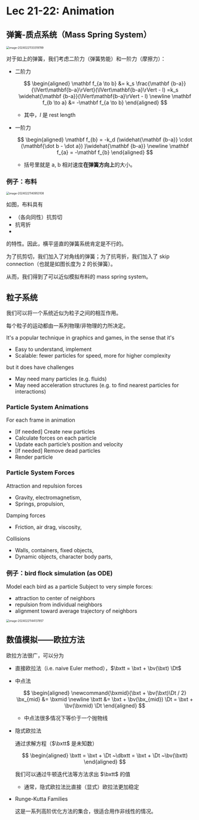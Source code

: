<!-- Macros Begin -->
$$
\newcommand{\bx}{\mathbf{x}}
\newcommand{\by}{\mathbf{y}}
\newcommand{\bz}{\mathbf{z}}
\newcommand{\bv}{\mathbf{v}}
\newcommand{\dt}{\mathrm dt}
\newcommand{\Dt}{\Delta t}
\newcommand{\bxt}{\bx^t}
\newcommand{\bxtt}{\bx^{t + \Dt}}
\newcommand{\dbxtt}{\dot \bx^{t + \Dt}}
$$
<!-- Macros End -->

# Lec 21-22: Animation

## 弹簧-质点系统（Mass Spring System）

<img src="https://cdn.jsdelivr.net/gh/mtdickens/mtd-images/img/202402211333231.png" alt="image-20240221133319789" style="zoom: 50%;" />

对于如上的弹簧，我们考虑二阶力（弹簧势能）和一阶力（摩擦力）：

- 二阶力

    $$
    \begin{aligned}
    \mathbf f_{a \to b} &= k_s \frac{\mathbf {b-a}}{\lVert\mathbf{b-a}\rVert}(\lVert\mathbf{b-a}\rVert - l)  =k_s \widehat{\mathbf {b-a}}(\lVert\mathbf{b-a}\rVert - l) \newline
    \mathbf f_{b \to a} &= -\mathbf f_{a \to b}
    \end{aligned}
    $$

  - 其中，$l$ 是 rest length

- 一阶力

    $$
    \begin{aligned}
    \mathbf f_{b} = -k_d (\widehat{\mathbf {b-a}} \cdot (\mathbf{\dot b - \dot a}) )\widehat{\mathbf {b-a}} \newline
    \mathbf f_{a} = -\mathbf f_{b}  
    \end{aligned}
    $$

  - 括号里就是 a, b 相对速度**在弹簧方向上**的大小。

### 例子：布料

<img src="https://cdn.jsdelivr.net/gh/mtdickens/mtd-images/img/202402211409866.png" alt="image-20240221140953108" style="zoom:50%;" />

如图，布料具有

- （各向同性）抗剪切
- 抗弯折
- 

的特性。因此，横平竖直的弹簧系统肯定是不行的。

为了抗剪切，我们加入了对角线的弹簧；为了抗弯折，我们加入了 skip connection（也就是如图长度为 2 的长弹簧）。

从而，我们得到了可以近似模拟布料的 mass spring system。

## 粒子系统

我们可以将一个系统近似为粒子之间的相互作用。

每个粒子的运动都由一系列物理/非物理的力所决定。

It's a popular technique in graphics and games, in the sense that it's

- Easy to understand, implement
- Scalable: fewer particles for speed, more for higher complexity 

but it does have challenges

- May need many particles (e.g. fluids)
- May need acceleration structures (e.g. to
  find nearest particles for interactions)

### Particle System Animations

For each frame in animation

- [If needed] Create new particles
- Calculate forces on each particle
- Update each particle’s position and
velocity
- [If needed] Remove dead particles
- Render particle

### Particle System Forces

Attraction and repulsion forces

- Gravity, electromagnetism, 
- Springs, propulsion, 

Damping forces

- Friction, air drag, viscosity, 

Collisions

- Walls, containers, fixed objects, 
- Dynamic objects, character body parts, 

### 例子：bird flock simulation (as ODE)

Model each bird as a particle
Subject to very simple forces:

- attraction to center of neighbors
- repulsion from individual neighbors
- alignment toward average trajectory of neighbors

<img src="https://cdn.jsdelivr.net/gh/mtdickens/mtd-images/img/202402211441892.png" alt="image-20240221144137857" style="zoom: 50%;" />

## 数值模拟——欧拉方法

欧拉方法很广，可以分为

- 直接欧拉法（i.e. naive Euler method），$\bxtt = \bxt + \bv(\bxt) \Dt$

- 中点法

    $$
    \begin{aligned}
    \newcommand{\bxmid}{\bxt + \bv(\bxt)\Dt / 2}
    \bx_{mid} &= \bxmid \newline
    \bxtt &= \bxt + \bv(\bx_{mid}) \Dt = \bxt + \bv(\bxmid) \Dt
    \end{aligned}
    $$

  - 中点法很多情况下等价于一个抛物线

- 隐式欧拉法
  
    通过求解方程（$\bxtt$ 是未知数）

    $$
    \begin{aligned}
    \bxtt = \bxt + \Dt ~\dbxtt = \bxt + \Dt ~\bv(\bxtt)
    \end{aligned}
    $$

    我们可以通过牛顿迭代法等方法求出 $\bxtt$ 的值
  
  - 通常，隐式欧拉法比直接（显式）欧拉法更加稳定
  
- Runge-Kutta Families

  这是一系列高阶优化方法的集合，很适合用作非线性的情况。
